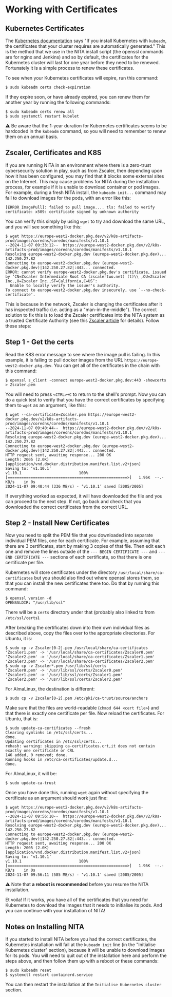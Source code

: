 # Working with Certificates

## Kubernetes Certificates

The [Kubernetes documentation](https://kubernetes.io/docs/setup/best-practices/certificates/) says "If you install Kubernetes with `kubeadm`, the certificates that your cluster requires are automatically generated."  This is the method that we use in the NITA install script (the openssl commands are for nginx and Jenkins) and so by default, the certificates for the Kubernetes cluster will last for one year before they need to be renewed. Fortunately it is a simple process to renew these certificates.

To see when your Kubernetes certificates will expire, run this command:

```
$ sudo kubeadm certs check-expiration
```

If they expire soon, or have already expired, you can renew them for another year by running the following commands:

```
$ sudo kubeadm certs renew all
$ sudo systemctl restart kubelet
```

:warning: Be aware that the 1-year duration for Kubernetes certificates seems to be hardcoded in the `kubeadm` command, so you will need to remember to renew them on an annual basis.

## Zscaler, Certificates and K8S

If you are running NITA in an environment where there is a zero-trust cybersecurity solution in play, such as from Zscaler, then depending upon how it has been configured, you may find that it blocks some external sites on the Internet. This may cause problems for NITA during the installation process, for example if it is unable to download container or pod images. For example, during a fresh NITA install, the ``kubeadm init...`` command may fail to download images for the pods, with an error like this:

```[ERROR ImagePull]: failed to pull image.... tls: failed to verify certificate: x509: certificate signed by unknown authority```

You can verify this simply by using ``wget`` to try and download the same URL, and you will see something like this:

```
$ wget https://europe-west2-docker.pkg.dev/v2/k8s-artifacts-prod/images/coredns/coredns/manifests/v1.10.1
--2024-11-07 09:33:12--  https://europe-west2-docker.pkg.dev/v2/k8s-artifacts-prod/images/coredns/coredns/manifests/v1.10.1
Resolving europe-west2-docker.pkg.dev (europe-west2-docker.pkg.dev)... 142.250.27.82
Connecting to europe-west2-docker.pkg.dev (europe-west2-docker.pkg.dev)|142.250.27.82|:443... connected.
ERROR: cannot verify europe-west2-docker.pkg.dev's certificate, issued by ‘CN=Zscaler Intermediate Root CA (zscalertwo.net) (t)\\ ,OU=Zscaler Inc.,O=Zscaler Inc.,ST=California,C=US’:
  Unable to locally verify the issuer's authority.
To connect to europe-west2-docker.pkg.dev insecurely, use `--no-check-certificate'.
```

This is because in the network, Zscaler is changing the certificates after it has inspected traffic (i.e. acting as a "man-in-the-middle"). The correct solution to fix this is to load the Zscaler certificates into the NITA system as a trusted Certificate Authority (see this [Zscaler article](https://help.zscaler.com/zia/adding-custom-certificate-application-specific-trust-store) for details). Follow these steps:

## Step 1 - Get the certs

Read the K8S error message to see where the image pull is failing. In this example, it is failing to pull docker images from the URL ``https://europe-west2-docker.pkg.dev``. You can get all of the certificates in the chain with this command:
```
$ openssl s_client -connect europe-west2-docker.pkg.dev:443 -showcerts > Zscaler.pem
```
You will need to press ``<CTRL>+C`` to return to the shell's prompt. Now you can do a quick test to verify that you have the correct certificates by specifying them to ``wget`` as an argument, like this:
```
$ wget --ca-certificate=Zscaler.pem https://europe-west2-docker.pkg.dev/v2/k8s-artifacts-prod/images/coredns/coredns/manifests/v1.10.1
--2024-11-07 09:40:44--  https://europe-west2-docker.pkg.dev/v2/k8s-artifacts-prod/images/coredns/coredns/manifests/v1.10.1
Resolving europe-west2-docker.pkg.dev (europe-west2-docker.pkg.dev)... 142.250.27.82
Connecting to europe-west2-docker.pkg.dev (europe-west2-docker.pkg.dev)|142.250.27.82|:443... connected.
HTTP request sent, awaiting response... 200 OK
Length: 2005 (2.0K) [application/vnd.docker.distribution.manifest.list.v2+json]
Saving to: ‘v1.10.1’
v1.10.1                         100%[====================================================>]   1.96K  --.-KB/s    in 0s
2024-11-07 09:40:44 (336 MB/s) - ‘v1.10.1’ saved [2005/2005]
```

If everything worked as expected, it will have downloaded the file and you can proceed to the next step. If not, go back and check that you downloaded the correct certificates from the correct URL.

## Step 2 - Install New Certificates

Now you need to split the PEM file that you downloaded into separate individual PEM files, one for each certificate. For example, assuming that there are 3 certificates, start by making 3 copies of that file. Then edit each one and remove the lines outside of the ``--- BEGIN CERTIFICATE ---`` and ``--- END CERTIFICATE ---`` sections of each certificate, so that there is one certificate per file.

Kubernetes will store certificates under the directory ``/usr/local/share/ca-certificates`` but you should also find out where openssl stores them, so that you can install the new certificates there too. Do that by running this command:

```
$ openssl version -d
OPENSSLDIR: "/usr/lib/ssl"
```

There will be a ``certs`` directory under that (probably also linked to from ``/etc/ssl/certs``).

After breaking the certificates down into their own individual files as described above, copy the files over to the appropriate directories. For Ubuntu, it is:

```
$ sudo cp -v Zscaler[0-2].pem /usr/local/share/ca-certificates
'Zscaler1.pem' -> '/usr/local/share/ca-certificates/Zscaler0.pem'
'Zscaler2.pem' -> '/usr/local/share/ca-certificates/Zscaler1.pem'
'Zscaler3.pem' -> '/usr/local/share/ca-certificates/Zscaler2.pem'
$ sudo cp -v Zscaler*.pem /usr/lib/ssl/certs
'Zscaler0.pem' -> '/usr/lib/ssl/certs/Zscaler0.pem'
'Zscaler1.pem' -> '/usr/lib/ssl/certs/Zscaler1.pem'
'Zscaler2.pem' -> '/usr/lib/ssl/certs/Zscaler2.pem'
```

For AlmaLinux, the destination is different:

```
$ sudo cp -v Zscaler[0-2].pem /etc/pki/ca-trust/source/anchors
```

Make sure that the files are world-readable (``chmod 644 <cert file>``) and that there is exactly one certificate per file. Now reload the certificates. For Ubuntu, that is:

```
$ sudo update-ca-certificates --fresh
Clearing symlinks in /etc/ssl/certs...
done.
Updating certificates in /etc/ssl/certs...
rehash: warning: skipping ca-certificates.crt,it does not contain exactly one certificate or CRL
146 added, 0 removed; done.
Running hooks in /etc/ca-certificates/update.d...
done.
```

For AlmaLinux, it will be:

```
$ sudo update-ca-trust
```

Once you have done this, running ``wget`` again without specifying the certificate as an argument should work just fine:

```
$ wget https://europe-west2-docker.pkg.dev/v2/k8s-artifacts-prod/images/coredns/coredns/manifests/v1.10.1
--2024-11-07 09:56:10--  https://europe-west2-docker.pkg.dev/v2/k8s-artifacts-prod/images/coredns/coredns/manifests/v1.10.1
Resolving europe-west2-docker.pkg.dev (europe-west2-docker.pkg.dev)... 142.250.27.82
Connecting to europe-west2-docker.pkg.dev (europe-west2-docker.pkg.dev)|142.250.27.82|:443... connected.
HTTP request sent, awaiting response... 200 OK
Length: 2005 (2.0K) [application/vnd.docker.distribution.manifest.list.v2+json]
Saving to: ‘v1.10.1’
v1.10.1                         100%[====================================================>]   1.96K  --.-KB/s    in 0s
2024-11-07 09:56:11 (585 MB/s) - ‘v1.10.1’ saved [2005/2005]
```

:warning: Note that **a reboot is recommended** before you resume the NITA installation.

Et voila! If it works, you have all of the certificates that you need for Kubernetes to download the images that it needs to initialise its pods. And you can continue with your installation of NITA!

## Notes on Installing NITA

If you started to install NITA before you had the correct certificates, the Kubernetes installation will fail at the ``kubeadm init`` line (in the "Initialise Kubernetes cluster" section), because it will be unable to download images for its pods. You will need to quit out of the installation here and perform the steps above, and then follow them up with a reboot or these commands:

```
$ sudo kubeadm reset
$ systemctl restart containerd.service
```

You can then restart the installation at the ``Initialise Kubernetes cluster`` section.
